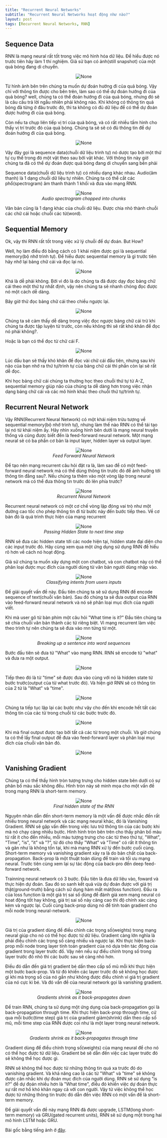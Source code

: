 ```yaml
---
title: "Recurrent Neural Networks"
subtitle: "Recurrent Neural Networks hoạt động như nào?"
layout: post
tags: [Recurrent Neural Networks, RNN]
---
```


## Sequence Data 

 RNN là mạng neural rất tốt trong việc mô hình hóa dữ liệu. Để hiểu được nó trước tiên hãy làm 1 thí nghiệm. Giả sử bạn có ảnh(still snapshot) của một quả bóng đang di chuyển. 
 
 <center>
  <img src="/img/bp/2018-06-18-RNN/ball.png" alt="None">
 </center>
 
 Từ hình ảnh bên trên chúng ta muốn dự đoán hướng đi của quả bóng. Vậy chỉ với thông tin được cho bên trên, làm sao có thể dự đoán hướng đi của quả bóng? well, chúng ta có thể đoán hướng đi của quả bóng, nhưng đó sẽ là câu câu trả lời ngẫu nhiên phải không nào. Khi không có thông tin quả bóng đã từng ở đâu trước đó, thì ta không có đủ dữ liệu để có thể dự đoán được hướng đi của quả bóng.
 
 Còn nếu ta chụp liên tiếp vị trí của quả bóng, và có rất nhiều tấm hình cho thấy vị trí trước đó của quả bóng. Chúng ta sẽ sẽ có đủ thông tin để dự đoán hướng đi của quả bóng.

 <center>
  <img src="/img/bp/2018-06-18-RNN/ball.gif" alt="None">
 </center>

Vậy đây gọi là sequence data(chuỗi dữ liệu trình tự) nó dược tạo bởi một thứ tự cụ thể trong đó một vật theo sau bởi vật khác. Với thông tin này giờ chúng ta đã có thể dự đoán được quả bóng đang di chuyển sang bên phải

Sequence data(chuỗi dữ liệu trình tự) có nhiều dạng khác nhau. Audio(âm thanh) là 1 dạng chuỗi dữ liệu tự nhiên. Chúng ta có thể cắt các phổ(spectrogram) âm thanh thành 1 khối và đưa vào mạng RNN.

 <center>
  <img src="/img/bp/2018-06-18-RNN/audio.png" alt="None">
  <br>
  <i>Audio spectrogram chopped into chunks</i>
 </center>

Văn bản cũng là 1 dạng khác của chuỗi dữ liệu. Được chia nhỏ thành chuỗi các chữ cái hoặc chuỗi các từ(word).

## Sequential Memory

Ok, vậy thì RNN rất tốt trong việc xử lý chuỗi để dự đoán. But How?

Well, họ làm điều đó bằng cách có 1 khái niệm được gọi là sequential memory(bộ nhớ trình tự). Để hiểu được sequential memory là gì trước tiên hãy nhớ lại bảng chữ cái và đọc lại nó.

 <center>
  <img src="/img/bp/2018-06-18-RNN/abc.png" alt="None">
 </center>
 
 Khá là dễ phải không. Bởi vì đó là do chúng ta đã được dạy đọc bảng chữ cái theo một thứ tự nhất định, vậy nên chúng ta sẽ nhanh chóng đọc được nó một cách dễ dàng.
 
 Bây giờ thử đọc bảng chữ cái theo chiều ngược lại.
 
 <center>
  <img src="/img/bp/2018-06-18-RNN/abcre.png" alt="None">
 </center>
 
 Chúng ta sẽ cảm thấy dễ dàng trong việc đọc ngược bảng chữ cái trừ khi chúng ta được tập luyện từ trước, còn nếu không thì sẽ rất khó khăn để đọc nó phải không?.
 
 Hoặc là bạn có thể đọc từ chữ cái F.
 
 <center>
  <img src="/img/bp/2018-06-18-RNN/fabc.png" alt="None">
 </center>
 
 Lúc đầu bạn sẽ thấy khó khăn để đọc vài chữ cái đầu tiên, nhưng sau khi não của bạn nhớ ra thứ tự/trình tự của bảng chữ cái thì phần còn lại sẽ rất dễ đọc. 
 
Khi học bảng chữ cái chúng ta thường học theo chuỗi thứ tự từ A-Z, sequential memory giúp não của chúng ta dễ dàng hơn trong việc nhận dạng bảng chữ cái và các mô hình khác theo chuỗi thứ tự/trình tự.

## Recurrent Neural Network

Vậy RNN(Recurrent Neural Network) có một khái niệm trừu tượng về sequential memory(bộ nhớ trình tự), nhưng làm thế nào RNN có thể tái tạo lại nó từ khái niệm ấy. Hãy nhìn xuống hình bên dưới là mạng neural truyền thống và cũng được biết đến là feed-forward neural network. Một mạng neural sẽ có ba phần cơ bản là input layer, hidden layer và output layer.

 <center>
  <img src="/img/bp/2018-06-18-RNN/FFW.png" alt="None">
 <br>
 <em>Feed Forward Neural Network</em>
 </center>

Để tạo nên mạng recurrent câu hỏi đặt ra là, làm sao để có một feed-forward neural network mà có thể dùng thông tin trước đó để ảnh hưởng tới thông tin đằng sau?. Nếu chúng ta thêm vào một vòng lặp trong neural network mà có thể đưa thông tin trước đó lên phía trước?

<center>
  <img src="/img/bp/2018-06-18-RNN/RNN.png" alt="None">
 <br>
 <em>Recurrent Neural Network</em>
 </center>

Recurrent neural network có một cơ chế vòng lặp đóng vai trò như một đường cao tốc cho phép thông tin đi từ bước này đến bước tiếp theo. Về cơ bản đó là quá trình thực hiện của mạng recurrent

<center>
  <img src="/img/bp/2018-06-18-RNN/hidden.gif" alt="None">
 <br>
 <em>Passing Hidden State to next time step</em>
 </center>

 RNN sẽ đưa các hidden state tới các node hiện tại, hidden state đại diện cho các input trước đó. Hãy cùng xem qua một ứng dụng sử dụng RNN để hiểu rõ hơn về cách nó hoạt động.

Giả sử chúng ta muốn xây dựng một con chatbot, và con chatbot này có thể phân loại được mục đích của người dùng từ văn bản người dùng nhập vào.

<center>
  <img src="/img/bp/2018-06-18-RNN/classify.gif" alt="None">
 <br>
 <em>Classifying intents from users inputs</em>
 </center>
 
 Để giải quyết vấn đề này. Đầu tiên chúng ta sẽ sử dụng RNN để encode sequence of text(chuỗi văn bản). Sau đó chúng ta sẽ đưa output của RNN vào feed-forward neural network và nó sẽ phân loại mục đích của người viết.
 
 Khi mà user gõ từ bàn phím một câu hỏi "What time is it?" Đầu tiên chúng ta sẽ chia chuỗi văn bản thành các từ riêng biệt. Vì mạng recurrent làm việc theo trình tự nên chúng ta sẽ đưa vào rnn từng từ một.
 
 <center>
  <img src="/img/bp/2018-06-18-RNN/breakingsen.gif" alt="None">
 <br>
 <em>Breaking up a sentence into word sequences</em>
 </center>
 
 Bước đầu tiên sẽ đưa từ "What" vào mạng RNN. RNN sẽ encode từ "what" và đưa ra một output.
 
 <center>
  <img src="/img/bp/2018-06-18-RNN/breakingsen2.gif" alt="None">
 </center>
 
 Tiếp theo đó là từ "time" sẽ được đưa vào cùng với nó là hidden state từ bước trước(output của từ what trước đó). Và hiện giờ RNN sẽ có thông tin của 2 từ là "What" và "time".
 
 <center>
  <img src="/img/bp/2018-06-18-RNN/breakingsen3.gif" alt="None">
 </center>
 
 Chúng ta tiếp tục lặp lại các bước như vậy cho đến khi encode hết tất các thông tin của các từ trong chuỗi từ các bước trước đó.
 
  <center>
  <img src="/img/bp/2018-06-18-RNN/breakingsen4.gif" alt="None">
 </center>
 
 Khi mà final output được tạo bởi tất cả các từ trong một chuỗi. Và giờ chúng ta có thể lấy final output để đưa vào feed-forward layer và phân loại mục đích của chuỗi văn bản đó.
 
  <center>
  <img src="/img/bp/2018-06-18-RNN/breakingsen5.gif" alt="None">
 </center>
 
## Vanishing Gradient
 
 Chúng ta có thể thấy hình tròn tượng trưng cho hidden state bên dưới có sự phân bố màu sắc không đều. Hình tròn này sẽ minh mọa cho một vấn đề trong mạng RNN là short-term memory.
 
 <center>
  <img src="/img/bp/2018-06-18-RNN/final.png" alt="None">
 <br>
 <em>Final hidden state of the RNN</em>
 </center>

Nguyên nhân dẫn đến short-term memory là một vấn đề được nhắc đến rất nhiều trong neural network và các mạng neural khác, đó là Vanishing Gradient. RNN sẽ gặp vấn đền trong việc lưu trữ thông tin của các bước khi mà nó chạy càng nhiều bước. Hình hình tròn bên trên cho thấy phân bố màu từ rất ít cho đến nhiều, mỗi màu tượng trưng cho các từ theo thứ tự, "What", "Time", "is", "it" và "?", từ đó cho thấy "What" và "Time" có rất ít thông tin và gân như là không tồn tại, khi mà mạng RNN xử lý đến bước cuối cùng. Short-term memory và vanishing gradient xảy ra là do bản chất của back-propagation. Back-prop là một thuật toán dùng để train và tối ưu mạng neural. Trước tiên cùng xem lại sự tác động của back-pro đến deep feed-forward network.

Trainning neural network có 3 bước. Đầu tiên là đưa dữ liệu vào, foward và thực hiện dự đoán. Sau đó so sanh kết quả vừa dự đoán được với giá trị thật(ground-truth) bằng cách sử dụng hàm mất mát(loss function). Đầu ra của loss function là một giá trị sai số dùng để đánh giá xem mạng neural có hoat động tốt hay không, giá trị sai số này càng cao thì độ chính xác càng kém và ngược lại. Cuối cùng back-prop dùng nó để tính toán gradient cho mỗi node trong neural-network. 

<center>
  <img src="/img/bp/2018-06-18-RNN/backpropa.gif" alt="None">
 </center>
 
 Giá trị của gradient dùng để điều chỉnh các trọng số(weights) trong mạng neural giúp cho nó có thể học được từ dữ liệu. Gradient càng lớn nghĩa là phải điều chỉnh các trọng số càng nhiều và ngược lại. Khi thực hiện back-prop mỗi node trong layer tính toán gradient của nó dựa trên tác động của gradient trong layer trước đố. Vậy nên nếu sự điều chỉnh trọng số trong layer trước đó nhỏ thì các bước sau sẽ càng nhỏ hơn.
 
 Điều đó dẫn đến giá trị gradient bé dần theo cấp số mũ mỗi khi thực hiện một bước back-prop. Và từ đó khiến các layer trước đó sẽ không học được gì khi mà trọng số của nó gần như không được điều chỉnh vì giá trị gradient của nó cực kì bé. Và đó vấn đề của neural network gọi là vanishing gradient.

<center>
  <img src="/img/bp/2018-06-18-RNN/backpropashrink.gif" alt="None">
 <br>
 <em>Gradients shrink as it back-propagates down</em>
 </center>
 
 Để train RNN, chúng ta sử dụng một ứng dụng của back-propagation gọi là back-propagation through time. Khi thực hiện back-prop through time, cứ qua mỗi bước(time step) giá trị của gradient giảm(shrink) dần theo cấp số mũ, mỗi time step của RNN được coi như là một layer trong neural network.
 
<center>
  <img src="/img/bp/2018-06-18-RNN/backpropatime.gif" alt="None">
 <br>
 <em>Gradients shrink as it back-propagates through time</em>
 </center>
 
 Gradient dùng để điều chỉnh trọng số(weights) của mạng neural để cho nó có thể học được từ dữ liệu. Gradient bé sẽ dẫn đến việc các layer trước đó sẽ không thể học được gì.
 
 RNN sẽ không thể học được từ những thông tin quá xa trước đó do vanishing gradient. Và khả năng cao là các từ "What" và "time" sẽ không được cân nhắc khi dự đoán mục đích của người dùng. RNN sẽ sử dụng "is it?" để dự đoán nhiều hơn là "What time", điều đó khiến việc dự đoán thực sự rất mơ hồ khó khăn ngay cả với con người. Vậy từ việc không thể học được từ những thông tin trước đó dẫn đến việc RNN có một vấn đề là short-term memory.
 
 
 Để giải quyết vấn đề này mạng RNN đã được upgrade, LSTM(long short-term memory) và  GRU(gated recurrent units), RNN sẽ sử dụng một trong hai mô hình LSTM hoặc GRU.

 Bài gốc bằng tiếng ảnh ở [đây](https://towardsdatascience.com/illustrated-guide-to-recurrent-neural-networks-79e5eb8049c9).
